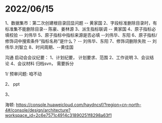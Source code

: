 

# 2022/06/15 
1、数据集市：第二次创建根目录回显问题  -- 黄家国
2、字段标准删除目录时，有标准集不能删除目录-- 陈豪、姜林源 
3、派生指标联调  -- 黄家国
4、原子指标必填校验  -- 刘伟华
5、原子指标中指标来源是否必填   --刘伟华、东阳
6、原子指标/修饰词中搜索条件“指标名称”是什么？  -- 刘伟华、东阳
7、修饰词删除失败  -- 刘伟华.刘智立
8、时间周期、--黄佳国


沟通 启动会会议纪要： 
1、计划纪要，  计划要求、范围
2、工作说明
3、会议结论
4、会议材料 归档svn， 需要拆分




1/ 预审问题: 咱不动

2、 ppt 

3、


海顿:
https://console.huaweicloud.com/haydncsf/?region=cn-north-4#/console/design/architecture?workspace_id=2c6e7571c4914c31890251f8298a63f1

